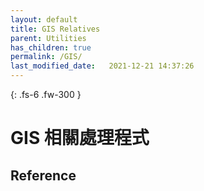 ```yaml
---
layout: default
title: GIS Relatives
parent: Utilities
has_children: true
permalink: /GIS/
last_modified_date:   2021-12-21 14:37:26
---
```


{: .fs-6 .fw-300 }

# GIS 相關處理程式

## Reference
